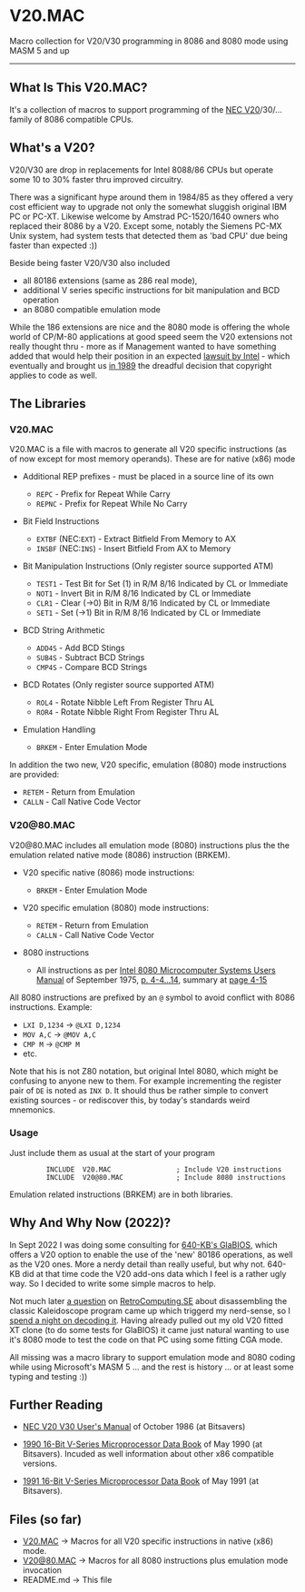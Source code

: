 # V20.MAC
Macro collection for V20/V30 programming in 8086 and 8080 mode using MASM 5 and up

---


## What Is This V20.MAC?

It's a collection of macros to support programming of the [NEC V20](https://en.wikipedia.org/wiki/NEC_V20)/30/... family of 8086 compatible CPUs. 


## What's a V20?

V20/V30 are drop in replacements for Intel 8088/86 CPUs but operate some 10 to 30% faster thru improved circuitry.

There was a significant hype around them in 1984/85 as they offered a very cost efficient way to upgrade not only the somewhat sluggish original IBM PC or PC-XT. Likewise welcome by Amstrad PC-1520/1640 owners who replaced their 8086 by a V20. Except some, notably the Siemens PC-MX Unix system, had system tests that detected them as 'bad CPU' due being faster than expected :))

Beside being faster V20/V30 also included
- all 80186 extensions (same as 286 real mode),
- additional V series specific instructions for bit manipulation and BCD operation
- an 8080 compatible emulation mode

While the 186 extensions are nice and the 8080 mode is offering the whole world of CP/M-80 applications at good speed seem the V20 extensions not really thought thru - more as if Management wanted to have something added that would help their position in an expected [lawsuit by Intel](https://en.wikipedia.org/wiki/NEC_V20#Lawsuit) - which eventually and brought us [in 1989](https://www.nytimes.com/1989/02/08/business/intel-loses-copyright-case-to-nec.html) the dreadful decision that copyright applies to code as well.

## The Libraries

### V20.MAC

V20.MAC is a file with macros to generate all V20 specific instructions (as of now except for most memory operands). These are for native (x86) mode

- Additional REP prefixes - must be placed in a source line of its own
   - `REPC` - Prefix for Repeat While Carry
   - `REPNC` - Prefix for Repeat While No Carry

- Bit Field Instructions
   - `EXTBF` (NEC:`EXT`) - Extract Bitfield From Memory to AX
   - `INSBF` (NEC:`INS`) - Insert Bitfield From AX to Memory
- Bit Manipulation Instructions (Only register source supported ATM)
   - `TEST1` - Test Bit for Set (1) in R/M 8/16 Indicated by CL or Immediate
   - `NOT1` - Invert Bit in R/M 8/16 Indicated by CL or Immediate
   - `CLR1` - Clear (->0) Bit in R/M 8/16 Indicated by CL or Immediate
   - `SET1` - Set (->1) Bit in R/M 8/16 Indicated by CL or Immediate
- BCD String Arithmetic
   - `ADD4S` - Add BCD Stings
   - `SUB4S` - Subtract BCD Strings
   - `CMP4S` - Compare BCD Strings
- BCD Rotates (Only register source supported ATM)
   - `ROL4` - Rotate Nibble Left From Register Thru AL
   - `ROR4` - Rotate Nibble Right From Register Thru AL
- Emulation Handling
   - `BRKEM` - Enter Emulation Mode

In addition the two new, V20 specific, emulation (8080) mode instructions are provided:

- `RETEM` - Return from Emulation
- `CALLN` - Call Native Code Vector

### V20<span>@</span>80.MAC

V20<span>@</span>80.MAC includes all emulation mode (8080) instructions plus the the emulation related native mode (8086) instruction (BRKEM).

- V20 specific native (8086) mode instructions:

   - `BRKEM` - Enter Emulation Mode

- V20 specific emulation (8080) mode instructions:

   - `RETEM` - Return from Emulation
   - `CALLN` - Call Native Code Vector

- 8080 instructions
   - All instructions as per [Intel 8080 Microcomputer Systems Users Manual](http://bitsavers.trailing-edge.com/components/intel/MCS80/98-153B_Intel_8080_Microcomputer_Systems_Users_Manual_197509.pdf) of September 1975, [p. 4-4...14](https://archive.org/details/bitsavers_intelMCS80ocomputerSystemsUsersManual197509_43049640/page/n47/mode/2up), summary at [page 4-15](https://archive.org/details/bitsavers_intelMCS80ocomputerSystemsUsersManual197509_43049640/page/n58/mode/1up?view=theater)

All 8080 instructions are prefixed by an `@` symbol to avoid conflict with 8086 instructions. Example:

- `LXI D,1234` -> `@LXI D,1234`
- `MOV A,C` -> `@MOV A,C`
- `CMP M` -> `@CMP M`
- etc.

Note that his is not Z80 notation, but original Intel 8080, which might be confusing to anyone new to them. For example incrementing the register pair of `DE` is noted as `INX D`. It should thus be rather simple to convert existing sources - or rediscover this, by today's standards weird mnemonics.


### Usage

Just include them as usual at the start of your program

````
         INCLUDE  V20.MAC                ; Include V20 instructions
         INCLUDE  V20@80.MAC             ; Include 8080 instructions
````

Emulation related instructions (BRKEM) are in both libraries.


## Why And Why Now (2022)?

In Sept 2022 I was doing some consulting for [640-KB's GlaBIOS](https://github.com/640-KB/GLaBIOS), which offers a V20 option to enable the use of the 'new' 80186 operations, as well as the V20 ones. More a nerdy detail than really useful, but why not. 640-KB did at that time code the V20 add-ons data which I feel is a rather ugly way. So I decided to write some simple macros to help.

Not much later [a question](https://retrocomputing.stackexchange.com/questions/25304/anyone-up-for-decompiling-some-8080-code-for-kaleidoscope) on [RetroComputing.SE](https://retrocomputing.stackexchange.com/) about disassembling the classic Kaleidoscope program came up which triggerd my nerd-sense, so I [spend a night on decoding it](https://github.com/Raffzahn/Kaleidoscope). Having already pulled out my old V20 fitted XT clone (to do some tests for GlaBIOS) it came just natural wanting to use it's 8080 mode to test the code on that PC using some fitting CGA mode.

All missing was a macro library to support emulation mode and 8080 coding while using Microsoft's MASM 5 ... and the rest is history ... or at least some typing and testing :))


## Further Reading

- [NEC V20 V30 User's Manual](http://bitsavers.trailing-edge.com/components/nec/V20_V30_Users_Manual_Oct86.pdf) of October 1986 (at Bitsavers)

- [1990 16-Bit V-Series Microprocessor Data Book](http://bitsavers.trailing-edge.com/components/nec/_dataBooks/1990_NEC_16-bit_V-Series_Microprocessor_Data_Book.pdf) of May 1990 (at Bitsavers). Incuded as well information about other x86 compatible versions.

- [1991 16-Bit V-Series Microprocessor Data Book](http://bitsavers.trailing-edge.com/components/nec/_dataBooks/1991_16_bit_V-Series_Microprocessor_Data_Book.pdf) of May 1991 (at Bitsavers).


## Files (so far)

- [V20.MAC](V20.MAC) -> Macros for all V20 specific instructions in native (x86) mode.
- [V20<span>@</span>80.MAC](V20@80.MAC) -> Macros for all 8080 instructions plus emulation mode invocation
- README.md -> This file

